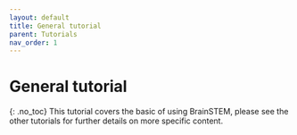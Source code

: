 ```yaml
---
layout: default
title: General tutorial
parent: Tutorials
nav_order: 1
---
```

# General tutorial
{: .no_toc}
This tutorial covers the basic of using BrainSTEM, please see the other tutorials for further details on more specific content. 